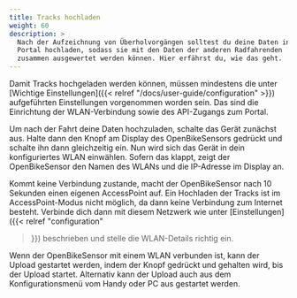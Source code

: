 ```yaml
---
title: Tracks hochladen
weight: 60
description: >
  Nach der Aufzeichnung von Überholvorgängen solltest du deine Daten in ein
  Portal hochladen, sodass sie mit den Daten der anderen Radfahrenden
  zusammen ausgewertet werden können. Hier erfährst du, wie das geht.
---
```


Damit Tracks hochgeladen werden können, müssen mindestens die unter [Wichtige
Einstellungen]({{< relref "/docs/user-guide/configuration" >}}) aufgeführten
Einstellungen vorgenommen worden sein. Das sind die Einrichtung der
WLAN-Verbindung sowie des API-Zugangs zum Portal.

Um nach der Fahrt deine Daten hochzuladen, schalte das Gerät zunächst aus.
Halte dann den Knopf am Display des OpenBikeSensors gedrückt und schalte ihn
dann gleichzeitig ein. Nun wird sich das Gerät in dein konfiguriertes WLAN
einwählen. Sofern das klappt, zeigt der OpenBikeSensor den Namen des WLANs und
die IP-Adresse im Display an.

Kommt keine Verbindung zustande, macht der OpenBikeSensor nach 10 Sekunden einen
eigenen AccessPoint auf. Ein Hochladen der Tracks ist im AccessPoint-Modus
nicht möglich, da dann keine Verbindung zum Internet besteht. Verbinde dich
dann mit diesem Netzwerk wie unter [Einstellungen]({{< relref "configuration"
>}}) beschrieben und stelle die WLAN-Details richtig ein.

Wenn der OpenBikeSensor mit einem WLAN verbunden ist, kann der Upload gestartet
werden, indem der Knopf gedrückt und gehalten wird, bis der Upload startet.
Alternativ kann der Upload auch aus dem Konfigurationsmenü vom Handy oder PC
aus gestartet werden.
